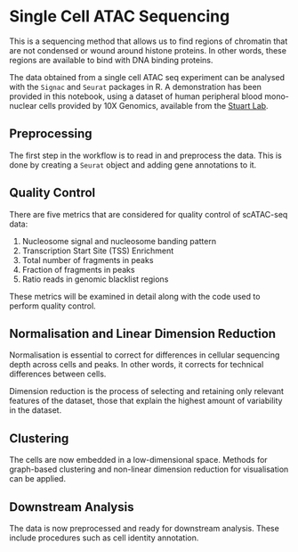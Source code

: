 # Single Cell ATAC Sequencing

This is a sequencing method that allows us to find regions of chromatin that are not condensed or wound around histone proteins. In other words, these regions are available to bind with DNA binding proteins.

The data obtained from a single cell ATAC seq experiment can be analysed with the `Signac` and `Seurat` packages in R. A demonstration has been provided in this notebook, using a dataset of human peripheral blood mono-nuclear cells provided by 10X Genomics, available from the [Stuart Lab](https://stuartlab.org/signac/articles/pbmc_vignette#non-linear-dimension-reduction-and-clustering).

## Preprocessing

The first step in the workflow is to read in and preprocess the data. This is done by creating a `Seurat` object and adding gene annotations to it.


## Quality Control

There are five metrics that are considered for quality control of scATAC-seq data:

1. Nucleosome signal and nucleosome banding pattern
2. Transcription Start Site (TSS) Enrichment
3. Total number of fragments in peaks
4. Fraction of fragments in peaks
5. Ratio reads in genomic blacklist regions

These metrics will be examined in detail along with the code used to perform quality control.


## Normalisation and Linear Dimension Reduction

Normalisation is essential to correct for differences in cellular sequencing depth across cells and peaks. In other words, it corrects for technical differences between cells.

Dimension reduction is the process of selecting and retaining only relevant features of the dataset, those that explain the highest amount of variability in the dataset.


## Clustering

The cells are now embedded in a low-dimensional space. Methods for graph-based clustering and non-linear dimension reduction for visualisation can be applied.


## Downstream Analysis

The data is now preprocessed and ready for downstream analysis. These include procedures such as cell identity annotation.
